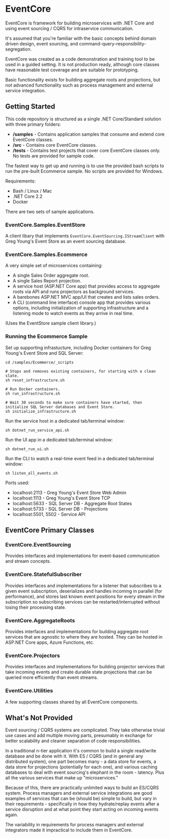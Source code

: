 # EventCore

EventCore is framework for building microservices with .NET Core and using event sourcing / CQRS for intraservice communication.

It's assumed that you're familiar with the basic concepts behind domain driven design, event sourcing, and command-query-responsibility-segregation.

EventCore was created as a code demonstration and training tool to be used in a guided setting. It is not production ready, although core classes have reasonable test coverage and are suitable for prototyping. 

Basic functionality exists for building aggregate roots and projections, but not advanced functionality such as process management and external service integration.


## Getting Started

This code repository is structured as a single .NET Core/Standard solution with three primary folders:

- **/samples** - Contains application samples that consume and extend core EventCore classes.
- **/src** - Contains core EventCore classes.
- **/tests** - Contains test projects that cover core EventCore classes only. No tests are provided for sample code.

The fastest way to get up and running is to use the provided bash scripts to run the pre-built Ecommerce sample. No scripts are provided for Windows.

Requirements:
- Bash / Linux / Mac
- .NET Core 2.2
- Docker

There are two sets of sample applications.

### EventCore.Samples.EventStore

A client libary that implements `EventCore.EventSourcing.IStreamClient` with Greg Young's Event Store as an event sourcing database.

### EventCore.Samples.Ecommerce

A very simple set of microservices containing:
 - A single Sales Order aggregate root.
 - A single Sales Report projection.
 - A service host (ASP.NET Core app) that provides access to aggregate roots via API and runs projectors as background services.
 - A barebones ASP.NET MVC app/UI that creates and lists sales orders.
 - A CLI (command line interface) console app that provides various options, including initialization of supporting infrastructure and a listening mode to watch events as they arrive in real time.

(Uses the EventStore sample client library.)

### Running the Ecommerce Sample

Set up supporting infrastucture, including Docker containers for Greg Young's Event Store and SQL Server:

```
cd /samples/Ecommerce/_scripts

# Stops and removes existing containers, for starting with a clean slate.
sh reset_infrastructure.sh

# Run Docker containers.
sh run_infrastructure.sh

# Wait 30 seconds to make sure containers have started, then initialize SQL Server databases and Event Store.
sh initialize_infrastructure.sh
```

Run the service host in a dedicated tab/terminal window:
```
sh dotnet_run_service_api.sh
```

Run the UI app in a dedicated tab/terminal window:
```
sh dotnet_run_ui.sh
```

Run the CLI to watch a real-time event feed in a dedicated tab/terminal window:
```
sh listen_all_events.sh
```

Ports used:
 - localhost:2113 - Greg Young's Event Store Web Admin
 - localhost:1113 - Greg Young's Event Store TCP
 - localhost:5633 - SQL Server DB - Aggregate Root States
 - localhost:5733 - SQL Server DB - Projections
 - localhost:5501, 5502 - Service API


## EventCore Primary Classes

### EventCore.EventSourcing
Provides interfaces and implementations for event-based communication and stream concepts.

### EventCore.StatefulSubscriber
Provides interfaces and implementations for a listener that subscribes to a given event subscription, deserializes and handles incoming in parallel (for performance), and stores last known event positions for every stream in the subscription so subscribing services can be restarted/interrupted without losing their processing state.

### EventCore.AggregateRoots
Provides interfaces and implementations for building aggregate root services that are agnostic to where they are hosted. They can be hosted in ASP.NET Core apps, Azure Functions, etc.

### EventCore.Projectors
Provides interfaces and implementations for building projector services that take incoming events and create durable state projections that can be queried more efficiently than event streams.

### EventCore.Utilities
A few supporting classes shared by all EventCore components.


## What's Not Provided

Event sourcing / CQRS systems are complicated. They take otherwise trivial use cases and add multiple moving parts, presumably in exchange for better scalability and cleaner separation of code responsibilities.

In a traditional n-tier application it's common to build a single read/write database and be done with it. With ES / CQRS (and in general any distributed system), one part becomes many - a data store for events, a data store for projections (potentially for each one), and various caching databases to deal with event sourcing's elephant in the room - latency. Plus all the various services that make up "microservices."

Because of this, there are practically unlimited ways to build an ES/CQRS system. Process managers and external service integrations are good examples of services that can be (should be) simple to build, but vary in their requirements - specifically in how they hydrate/replay events after a service disruption and at what point they start acting on incoming events again.

The variability in requirements for process managers and external integrators made it impractical to include them in EventCore.

